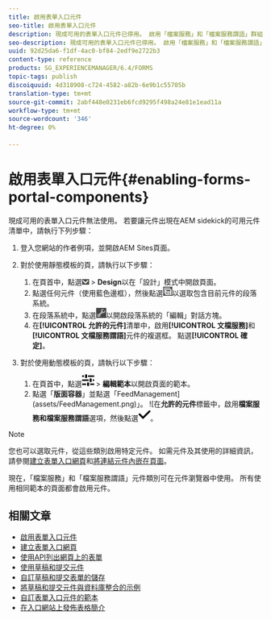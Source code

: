 ```yaml
---
title: 啟用表單入口元件
seo-title: 啟用表單入口元件
description: 現成可用的表單入口元件已停用。 啟用「檔案服務」和「檔案服務謂語」群組，以啟用Forms Portal元件。
seo-description: 現成可用的表單入口元件已停用。 啟用「檔案服務」和「檔案服務謂語」群組，以啟用Forms Portal元件。
uuid: 92d25da6-f1df-4ac0-bf84-2edf9e2722b3
content-type: reference
products: SG_EXPERIENCEMANAGER/6.4/FORMS
topic-tags: publish
discoiquuid: 4d318908-c724-4582-a82b-6e9b1c55705b
translation-type: tm+mt
source-git-commit: 2abf448e0231eb6fcd9295f498a24e81e1ead11a
workflow-type: tm+mt
source-wordcount: '346'
ht-degree: 0%

---
```



# 啟用表單入口元件{#enabling-forms-portal-components}

現成可用的表單入口元件無法使用。 若要讓元件出現在AEM sidekick的可用元件清單中，請執行下列步驟：

1. 登入您網站的作者例項，並開啟AEM Sites頁面。

1. 對於使用靜態模板的頁，請執行以下步驟：

   1. 在頁首中，點選![canvas-drop-down](assets/canvas-drop-down.png) > **Design**&#x200B;以在「設計」模式中開啟頁面。
   1. 點選任何元件（使用藍色邊框），然後點選![field-level](assets/field-level.png)以選取包含目前元件的段落系統。
   1. 在段落系統中，點選![settings_icon](assets/settings_icon.png)以開啟段落系統的「編輯」對話方塊。
   1. 在&#x200B;**[!UICONTROL 允許的元件]**&#x200B;清單中，啟用&#x200B;**[!UICONTROL 文檔服務]**&#x200B;和&#x200B;**[!UICONTROL 文檔服務謂語]**&#x200B;元件的複選框。 點選&#x200B;**[!UICONTROL 確定]**。

1. 對於使用動態模板的頁，請執行以下步驟：

   1. 在頁首中，點選![properties](assets/properties.png) > **編輯範本**&#x200B;以開啟頁面的範本。
   1. 點選「**版面容器**」並點選「FeedManagement](assets/FeedManagement.png)」。 ![在&#x200B;**允許的元件**&#x200B;標籤中，啟用&#x200B;**檔案服務和檔案服務謂語**&#x200B;選項，然後點選![ aem_6_3_forms_save](assets/aem_6_3_forms_save.png)。

>[!NOTE]
>
>您也可以選取元件，從這些類別啟用特定元件。 如需元件及其使用的詳細資訊，請參閱[建立表單入口網頁](/help/forms/using/creating-form-portal-page.md)和[將連結元件內嵌在頁面](/help/forms/using/embedding-link-component-page.md)。

現在，「檔案服務」和「檔案服務謂語」元件類別可在元件瀏覽器中使用。 所有使用相同範本的頁面都會啟用元件。

## 相關文章

* [啟用表單入口元件](/help/forms/using/enabling-forms-portal-components.md)
* [建立表單入口網頁](/help/forms/using/creating-form-portal-page.md)
* [使用API列出網頁上的表單](/help/forms/using/listing-forms-webpage-using-apis.md)
* [使用草稿和提交元件](/help/forms/using/draft-submission-component.md)
* [自訂草稿和提交表單的儲存](/help/forms/using/draft-submission-component.md)
* [將草稿和提交元件與資料庫整合的示例](/help/forms/using/integrate-draft-submission-database.md)
* [自訂表單入口元件的範本](/help/forms/using/customizing-templates-forms-portal-components.md)
* [在入口網站上發佈表格簡介](/help/forms/using/introduction-publishing-forms.md)
